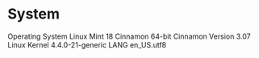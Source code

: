 # System
Operating System  Linux Mint 18 Cinnamon 64-bit
Cinnamon Version  3.07
Linux Kernel      4.4.0-21-generic
LANG              en_US.utf8

